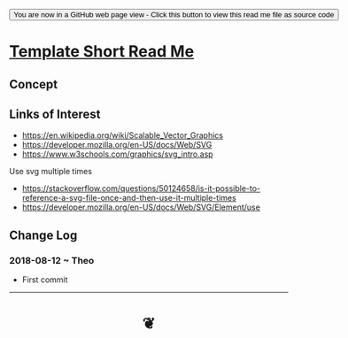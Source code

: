 <span style=display:none; >[You are now in a GitHub source code view - click this link to view Read Me file as a web page]( https://jaanga.github.io/#cookbook-html/examples/0-templates/README.md "View file as a web page." ) </span>

<div><input type=button onclick="window.location.href='https://github.com/pushme-pullyou/pushme-pullyou.github.io/blob/master/tootoo-templates/README.md'";
value='You are now in a GitHub web page view - Click this button to view this read me file as source code' ></div>

# [Template Short Read Me]( #README.md )

<!--
<iframe src=https://jaanga.github.io/tootoo-templates/basic-html.html width=100% height=500px >Iframes are not viewable in GitHub source code views</iframe>

## Full Screen: []( .html )
-->


## Concept


## Links of Interest

* https://en.wikipedia.org/wiki/Scalable_Vector_Graphics
* https://developer.mozilla.org/en-US/docs/Web/SVG
* https://www.w3schools.com/graphics/svg_intro.asp

Use svg multiple times

* https://stackoverflow.com/questions/50124658/is-it-possible-to-reference-a-svg-file-once-and-then-use-it-multiple-times
* https://developer.mozilla.org/en-US/docs/Web/SVG/Element/use

## Change Log


### 2018-08-12 ~ Theo

* First commit

***
# <center title="hello!" ><a href=javascript:window.scrollTo(0,0); style=text-decoration:none; > ❦ </a></center>
